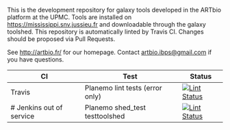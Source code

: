 This is the development repository for galaxy tools developed in the ARTbio platform at the UPMC.
Tools are installed on https://mississippi.snv.jussieu.fr and downloadable through the galaxy toolshed.
This repository is automatically linted by Travis CI.
Changes should be proposed via Pull Requests.

See http://artbio.fr/ for our homepage.
Contact artbio.ibps@gmail.com if you have questions.

CI      | Test                            |  Status
------- |-------------------------------- | -------
Travis | Planemo lint tests (error only) | [![Lint Status](https://travis-ci.org/ARTbio/tools-artbio.svg?branch=master)](https://travis-ci.org/ARTbio/tools-artbio)
# Jenkins out of service | Planemo shed_test testtoolshed | [![Lint Status](https://lbcd41.snv.jussieu.fr/jenkins/buildStatus/icon?job=shed_test_testtoolshed)](https://lbcd41.snv.jussieu.fr/jenkins/job/shed_test_testtoolshed/)
